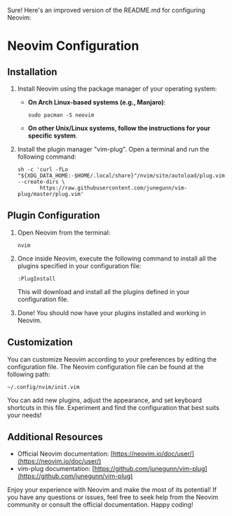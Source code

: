 Sure! Here's an improved version of the README.md for configuring Neovim:

# Neovim Configuration

## Installation

1. Install Neovim using the package manager of your operating system:

   - **On Arch Linux-based systems (e.g., Manjaro)**:
     ```
     sudo pacman -S neovim
     ```

   - **On other Unix/Linux systems, follow the instructions for your specific system**.

2. Install the plugin manager "vim-plug". Open a terminal and run the following command:

   ```
   sh -c 'curl -fLo "${XDG_DATA_HOME:-$HOME/.local/share}"/nvim/site/autoload/plug.vim --create-dirs \
          https://raw.githubusercontent.com/junegunn/vim-plug/master/plug.vim'
   ```

## Plugin Configuration

1. Open Neovim from the terminal:

   ```
   nvim
   ```

2. Once inside Neovim, execute the following command to install all the plugins specified in your configuration file:

   ```
   :PlugInstall
   ```

   This will download and install all the plugins defined in your configuration file.

3. Done! You should now have your plugins installed and working in Neovim.

## Customization

You can customize Neovim according to your preferences by editing the configuration file. The Neovim configuration file can be found at the following path:

```
~/.config/nvim/init.vim
```

You can add new plugins, adjust the appearance, and set keyboard shortcuts in this file. Experiment and find the configuration that best suits your needs!

## Additional Resources

- Official Neovim documentation: [https://neovim.io/doc/user/](https://neovim.io/doc/user/)
- vim-plug documentation: [https://github.com/junegunn/vim-plug](https://github.com/junegunn/vim-plug)

Enjoy your experience with Neovim and make the most of its potential! If you have any questions or issues, feel free to seek help from the Neovim community or consult the official documentation. Happy coding!


